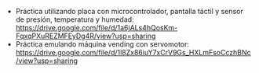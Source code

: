 - Práctica utilizando placa con microcontrolador, pantalla táctil y sensor de presión, temperatura y humedad: https://drive.google.com/file/d/1a6jALs4hQosKm-FqxqPXuREZMFEyDg4R/view?usp=sharing
- Práctica emulando máquina vending con servomotor: https://drive.google.com/file/d/1l8Zx86iuY7xCrV9Gs_HXLmFsoCczhBNc/view?usp=sharing
